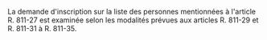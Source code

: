 La demande d'inscription sur la liste des personnes mentionnées à l'article R. 811-27 est examinée selon les modalités prévues aux articles R. 811-29 et R. 811-31 à R. 811-35.
